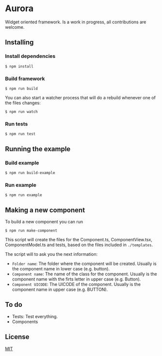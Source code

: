 # Aurora

Widget oriented framework. Is a work in progress, all contributions are welcome.

## Installing

### Install dependencies

    $ npm install

### Build framework

    $ npm run build

You can also start a watcher process that will do a rebuild whenever one of the files changes:

    $ npm run watch

### Run tests
    
    $ npm run test

## Running the example

### Build example

    $ npm run build-example

### Run example

    $ npm run example

## Making a new component

To build a new component you can run

    $ npm run make-component

This script will create the files for the Component.ts, ComponentView.tsx, ComponentModel.ts and tests, based on the files included in `./templates`.

The script will to ask you the next information:

- `Folder name`: The folder where the component will be created. Usually is the component name in lower case (e.g. button).
- `Component name`: The name of the class for the component. Usually is the component name with the firts letter in upper case (e.g. Button).
- `Component UICODE`: The UICODE of the component. Usually is the component name in upper case (e.g. BUTTON).

## To do

- Tests: Test everything.
- Components

## License

[MIT](LICENSE.md)